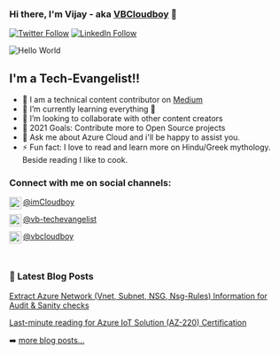 ### Hi there, I'm Vijay - aka [VBCloudboy](http://cloudboy.in/) 👋

[![Twitter Follow](https://img.shields.io/twitter/follow/imCloudboy?color=1DA1F2&logo=twitter&style=for-the-badge)](https://twitter.com/intent/follow?original_referer=https%3A%2F%2Fgithub.com%2FVB-Cloudboy&screen_name=imCloudboy) [![LinkedIn Follow](https://img.shields.io/badge/LinkedIn-0077B5/vb-techevangelist?color=1DA1F2&logo=linkedin&style=for-the-badge)](https://www.linkedin.com/in/vb-techevangelist/)

![Hello World](https://media.giphy.com/media/MeJgB3yMMwIaHmKD4z/giphy.gif)

## I'm a Tech-Evangelist!!

- 🔭 I am a technical content contributor on [Medium](https://vbcloudboy.medium.com/)
- 🌱 I’m currently learning everything 🤣
- 👯 I’m looking to collaborate with other content creators
- 🥅 2021 Goals: Contribute more to Open Source projects
- 💬 Ask me about Azure Cloud and i'll be happy to assist you.  
- ⚡ Fun fact: I love to read and learn more on Hindu/Greek mythology. Beside reading I like to cook.


### Connect with me on social channels:

<a class="twitter-follow-button"
  href="https://twitter.com/imCloudboy"
  data-size="large"><img align="left" alt="vbcloudboy | Twitter" width="22px" src="https://cdn.jsdelivr.net/npm/simple-icons@v3/icons/twitter.svg" />
 @imCloudboy</a>

<a class="linkedin-follow-button"
  href="https://www.linkedin.com/in/vb-techevangelist/"
  data-size="large"><img align="left" alt="vbcloudboy | Twitter" width="22px" src="https://cdn.jsdelivr.net/npm/simple-icons@v3/icons/linkedin.svg" />
 @vb-techevangelist</a>

<a class="medium-follow-button"
  href="https://vbcloudboy.medium.com/"
  data-size="large"><img align="left" alt="vbcloudboy | Twitter" width="22px" src="https://cdn.jsdelivr.net/npm/simple-icons@v3/icons/medium.svg" />
 @vbcloudboy</a>

 <br />

 ### 📕 Latest Blog Posts

 <!-- BLOG-POST-LIST:START -->

[Extract Azure Network (Vnet, Subnet, NSG, Nsg-Rules) Information for Audit & Sanity checks](https://vbcloudboy.medium.com/extract-azure-network-vnet-subnet-nsg-nsg-rules-information-for-audit-sanity-checks-899f04ba0bab)

[Last-minute reading for Azure IoT Solution (AZ-220) Certification](https://vbcloudboy.medium.com/last-minute-reading-for-azure-iot-solutions-az-220-certifications-b79641ebdd98)

 <!-- BLOG-POST-LIST:END -->

 ➡️ [more blog posts...](https://vbcloudboy.medium.com/)


